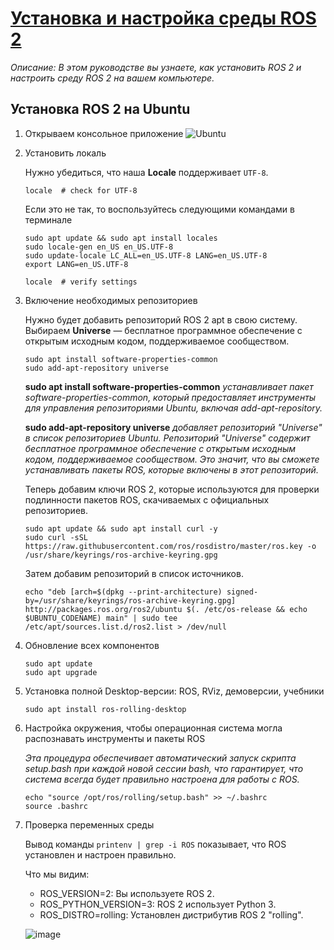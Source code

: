 # [Установка и настройка среды ROS 2](https://docs.ros.org/en/rolling/Tutorials/Beginner-CLI-Tools/Configuring-ROS2-Environment.html#check-environment-variables)

*Описание: В этом руководстве вы узнаете, как установить ROS 2 и настроить среду ROS 2 на вашем компьютере.*

## Установка ROS 2 на Ubuntu
1. Открываем консольное приложение ![Ubuntu](https://img.shields.io/badge/Ubuntu-E95420?style=for-the-badge&logo=ubuntu&logoColor=white)
2. Установить локаль

   Нужно убедиться, что наша **Locale** поддерживает `UTF-8`. 

   ```
   locale  # check for UTF-8
   ```
  
   Если это не так, то воспользуйтесь следующими командами в терминале
  
   ```
   sudo apt update && sudo apt install locales
   sudo locale-gen en_US en_US.UTF-8
   sudo update-locale LC_ALL=en_US.UTF-8 LANG=en_US.UTF-8
   export LANG=en_US.UTF-8
  
   locale  # verify settings
   ```

3. Включение необходимых репозиториев

   Нужно будет добавить репозиторий ROS 2 apt в свою систему. Выбираем **Universe** — бесплатное программное обеспечение с открытым исходным кодом, поддерживаемое сообществом.

   ```
   sudo apt install software-properties-common
   sudo add-apt-repository universe  
   ```
   **sudo apt install software-properties-common** *устанавливает пакет software-properties-common, который предоставляет инструменты для управления репозиториями Ubuntu, включая add-apt-repository.*

   **sudo add-apt-repository universe** *добавляет репозиторий "Universe" в список репозиториев Ubuntu. Репозиторий "Universe" содержит бесплатное программное обеспечение с открытым исходным кодом, поддерживаемое сообществом. Это значит, что вы сможете устанавливать пакеты ROS, которые включены в этот репозиторий.*

   Теперь добавим ключи ROS 2, которые используются для проверки подлинности пакетов ROS, скачиваемых с официальных репозиториев.

   ```
   sudo apt update && sudo apt install curl -y
   sudo curl -sSL https://raw.githubusercontent.com/ros/rosdistro/master/ros.key -o /usr/share/keyrings/ros-archive-keyring.gpg
   ```

   Затем добавим репозиторий в список источников.

   ```
   echo "deb [arch=$(dpkg --print-architecture) signed-by=/usr/share/keyrings/ros-archive-keyring.gpg] http://packages.ros.org/ros2/ubuntu $(. /etc/os-release && echo $UBUNTU_CODENAME) main" | sudo tee /etc/apt/sources.list.d/ros2.list > /dev/null
   ```

4. Обновление всех компонентов

   ```
   sudo apt update
   sudo apt upgrade
   ```

5. Установка полной Desktop-версии: ROS, RViz, демоверсии, учебники

   ```
   sudo apt install ros-rolling-desktop
   ```

6. Настройка окружения, чтобы операционная система могла распознавать инструменты и пакеты ROS

   *Эта процедура обеспечивает автоматический запуск скрипта setup.bash при каждой новой сессии bash, что гарантирует, что система всегда будет правильно настроена для работы с ROS.*
   ```
   echo "source /opt/ros/rolling/setup.bash" >> ~/.bashrc
   source .bashrc
   ```
7. Проверка переменных среды
   
    Вывод команды `printenv | grep -i ROS` показывает, что ROS установлен и настроен правильно.

    Что мы видим:

    * ROS_VERSION=2: Вы используете ROS 2.
    * ROS_PYTHON_VERSION=3: ROS 2 использует Python 3.
    * ROS_DISTRO=rolling: Установлен дистрибутив ROS 2 "rolling".
      
   ![image](https://github.com/user-attachments/assets/4d616188-9ce6-4e5d-bf98-bf66dfd1eb37)

